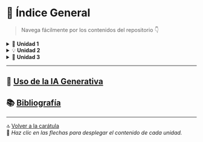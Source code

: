 # 📘 Índice General

> Navega fácilmente por los contenidos del repositorio 👇

<details>
  <summary>🧩 <strong>Unidad 1</strong></summary>

  #### 🧩 Contenidos de la Unidad
  - [📊 Algoritmos, pseudocódigo y diagramas de flujo](/unidad1/contenidosUnidad/algoritmos.md)
  - [💻 Programación por bloques](/unidad1/contenidosUnidad/programacionBloques.md)
  - [🔢 Ejemplos de algoritmos con estructuras lineales/secuenciales](/unidad1/contenidosUnidad/ejemplosAlgoritmos.md)
  - [⚙️ Principales dificultades en la aplicación de los contenidos](/unidad1/contenidosUnidad/dificulatdes.md)
  - [🧠 Reflexión crítica de los aprendizajes de la unidad](/unidad1/contenidosUnidad/relfexión.md)

  #### 📂 Tareas entregadas
  - [🧾 Herramientas de algoritmos (pseudocódigo y diagramas de flujo)](/unidad1/tareas/HerramientasDigitales.pdf)
  - [🖥️ Instalación de lenguajes de programación (C, Python o Java)](/unidad1/tareas/InstalaciónLenguajes.pdf)
  - [🧮 Primer acercamiento a la construcción de algoritmos secuenciales](/unidad1/tareas/PrácticaLaboratorioN1.pdf)
  - [🔄 Del diseño del algoritmo a la construcción del programa](/unidad1/tareas/construcciónPrograma.pdf)

</details>

<details>
  <summary>💡 <strong>Unidad 2</strong></summary>

  - *(Contenidos próximamente...)*
</details>

<details>
  <summary>🚀 <strong>Unidad 3</strong></summary>

  - *(Contenidos próximamente...)*
</details>

---

## 🤖 [Uso de la IA Generativa](/unidad1/contenidosUnidad/usoIA.md)

## 📚 [Bibliografía](/bibliografía.md)

---

🔝 [Volver a la carátula](caratula.md)  
🧭 *Haz clic en las flechas para desplegar el contenido de cada unidad.*

